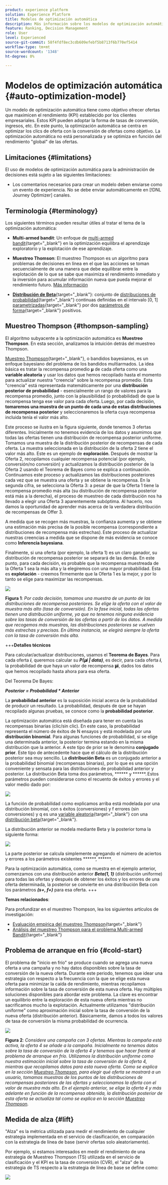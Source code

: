```yaml
---
product: experience platform
solution: Experience Platform
title: Modelos de optimización automática
description: Más información sobre los modelos de optimización automática
feature: Ranking, Decision Management
role: User
level: Experienced
source-git-commit: 58f4fdf8ec3cdb609efebf5b8713f6b770ef5414
workflow-type: tm+mt
source-wordcount: '1348'
ht-degree: 0%

---
```


# Modelos de optimización automática {#auto-optimization-model}

Un modelo de optimización automática tiene como objetivo ofrecer ofertas que maximicen el rendimiento (KPI) establecido por los clientes empresariales. Estos KPI pueden adoptar la forma de tasas de conversión, ingresos, etc. En este punto, la optimización automática se centra en optimizar los clics de oferta con la conversión de ofertas como objetivo. La optimización automática no está personalizada y se optimiza en función del rendimiento &quot;global&quot; de las ofertas.

## Limitaciones {#limitations}

El uso de modelos de optimización automática para la administración de decisiones está sujeto a las siguientes limitaciones:

<!--* Auto-optimization models do not work with the Batch Decisioning API.-->
* Los comentarios necesarios para crear un modelo deben enviarse como un evento de experiencia. No se debe enviar automáticamente en [!DNL Journey Optimizer] canales.

## Terminología {#terminology}

Los siguientes términos pueden resultar útiles al tratar el tema de la optimización automática:

* **Multi-armed bandit**: Un enfoque de [multi-armed bandit](https://en.wikipedia.org/wiki/Multi-armed_bandit){target="_blank"} en la optimización equilibra el aprendizaje exploratorio y la explotación de ese aprendizaje.

* **Muestreo Thomson**: El muestreo Thompson es un algoritmo para problemas de decisiones en línea en el que las acciones se toman secuencialmente de una manera que debe equilibrar entre la explotación de lo que se sabe que maximiza el rendimiento inmediato y la inversión para acumular información nueva que pueda mejorar el rendimiento futuro. [Más información](#thompson-sampling)

* [**Distribución de Beta**](https://en.wikipedia.org/wiki/Beta_distribution){target="_blank"}: conjunto de [distribuciones de probabilidad](https://en.wikipedia.org/wiki/Probability_distribution){target="_blank"} continuas definidas en el intervalo [0, 1] [parametrizadas](https://en.wikipedia.org/wiki/Statistical_parameter){target="_blank"} por dos [parámetros de forma](https://en.wikipedia.org/wiki/Shape_parameter){target="_blank"} positivos.

## Muestreo Thompson {#thompson-sampling}

El algoritmo subyacente a la optimización automática es **Muestreo Thompson**. En esta sección, analizamos la intuición detrás del muestreo Thompson.

[Muestreo Thompson](https://en.wikipedia.org/wiki/Thompson_sampling){target="_blank"}, o bandidos bayesianos, es un enfoque bayesiano del problema de los bandidos multiarmados.  La idea básica es tratar la recompensa promedio 𝛍 de cada oferta como una **variable aleatoria** y usar los datos que hemos recopilado hasta el momento para actualizar nuestra &quot;creencia&quot; sobre la recompensa promedio. Esta &quot;creencia&quot; está representada matemáticamente por una **distribución posterior de probabilidad** - esencialmente un rango de valores para la recompensa promedio, junto con la plausibilidad (o probabilidad) de que la recompensa tenga ese valor para cada oferta. Luego, por cada decisión, **tomaremos una muestra de un punto de cada una de estas distribuciones de recompensa posterior** y seleccionaremos la oferta cuya recompensa incluida tenía el valor más alto.

Este proceso se ilustra en la figura siguiente, donde tenemos 3 ofertas diferentes. Inicialmente no tenemos evidencia de los datos y asumimos que todas las ofertas tienen una distribución de recompensa posterior uniforme. Tomamos una muestra de la distribución posterior de recompensas de cada oferta. La muestra seleccionada en la distribución de la oferta 2 tiene el valor más alto. Este es un ejemplo de **exploración**. Después de mostrar la Oferta 2, recopilamos cualquier recompensa potencial (por ejemplo, conversión/no conversión) y actualizamos la distribución posterior de la Oferta 2 usando el Teorema de Bayes como se explica a continuación.  Continuamos este proceso y actualizamos las distribuciones posteriores cada vez que se muestra una oferta y se obtiene la recompensa. En la segunda cifra, se selecciona la Oferta 3: a pesar de que la Oferta 1 tiene la recompensa promedio más alta (su distribución de recompensa posterior está más a la derecha), el proceso de muestreo de cada distribución nos ha llevado a elegir una Oferta 3 aparentemente subóptima. Al hacerlo, nos damos la oportunidad de aprender más acerca de la verdadera distribución de recompensas de Offer 3.

A medida que se recogen más muestras, la confianza aumenta y se obtiene una estimación más precisa de la posible recompensa (correspondiente a distribuciones de recompensa más estrechas). Este proceso de actualizar nuestras creencias a medida que se dispone de más evidencia se conoce como **Inferencia bayesiana**.

Finalmente, si una oferta (por ejemplo, la oferta 1) es un claro ganador, su distribución de recompensa posterior se separará de las demás. En este punto, para cada decisión, es probable que la recompensa muestreada de la Oferta 1 sea la más alta y la elegiremos con una mayor probabilidad. Esta es **explotación** - creemos firmemente que la Oferta 1 es la mejor, y por lo tanto se elige para maximizar las recompensas.

![](../assets/ai-ranking-thompson-sampling.png)

**Figura 1**: *Por cada decisión, tomamos una muestra de un punto de las distribuciones de recompensa posteriores. Se elige la oferta con el valor de muestra más alto (tasa de conversión). En la fase inicial, todas las ofertas tienen una distribución uniforme, ya que no tenemos ninguna evidencia sobre las tasas de conversión de las ofertas a partir de los datos. A medida que recogemos más muestras, las distribuciones posteriores se vuelven más estrechas y precisas. En última instancia, se elegirá siempre la oferta con la tasa de conversión más alta.*

+++**Detalles técnicos**

Para calcular/actualizar distribuciones, usamos el **Teorema de Bayes**. Para cada oferta ***i***, queremos calcular su ***P(𝛍i | data)***, es decir, para cada oferta ***i***, la probabilidad de que haya un valor de recompensa **𝛍i**, dados los datos que hemos recopilado hasta ahora para esa oferta.

Del Teorema De Bayes:

***Posterior = Probabilidad * Anterior***

La **probabilidad anterior** es la suposición inicial acerca de la probabilidad de producir un resultado. La probabilidad, después de que se hayan recopilado algunas pruebas, se conoce como la **probabilidad posterior**. 

La optimización automática está diseñada para tener en cuenta las recompensas binarias (clic/sin clic). En este caso, la probabilidad representa el número de éxitos de N ensayos y está modelada por una **distribución binomial**. Para algunas funciones de probabilidad, si se elige una determinada anterior, la posterior termina estando en la misma distribución que la anterior. A este tipo de prior se le denomina **conjugado prior**. Este tipo de antecedente hace que el cálculo de la distribución posterior sea muy sencillo. La **distribución Beta** es un conjugado anterior a la probabilidad binomial (recompensas binarias), por lo que es una opción conveniente y sensata para las distribuciones de probabilidad anterior y posterior. La distribución Beta toma dos parámetros, ****** y ******. Estos parámetros pueden considerarse como el recuento de éxitos y errores y el valor medio dado por:

![](../assets/ai-ranking-beta-distribution.png)

La función de probabilidad como explicamos arriba está modelada por una distribución binomial, con s éxitos (conversiones) y f errores (sin conversiones) y q es una [variable aleatoria](https://en.wikipedia.org/wiki/Random_variable){target="_blank"} con una [distribución beta](https://en.wikipedia.org/wiki/Beta_distribution){target="_blank"}.

La distribución anterior se modela mediante Beta y la posterior toma la siguiente forma:

![](../assets/ai-ranking-posterior-distribution.svg)

La parte posterior se calcula simplemente agregando el número de aciertos y errores a los parámetros existentes ******, ******.

Para la optimización automática, como se muestra en el ejemplo anterior, comenzamos con una distribución anterior ***Beta(1, 1)*** (distribución uniforme) para todas las ofertas y después de obtener los éxitos y los errores de una oferta determinada, la posterior se convierte en una distribución Beta con los parámetros ***(s+, f+)*** para esa oferta.
+++

**Temas relacionados**:

Para profundizar en el muestreo Thompson, lea los siguientes artículos de investigación:

* [Evaluación empírica del muestreo Thompson](https://proceedings.neurips.cc/paper/2011/file/e53a0a2978c28872a4505bdb51db06dc-Paper.pdf){target="_blank"}
* [Análisis del muestreo Thompson para el problema Multi-armed Bandit](https://proceedings.mlr.press/v23/agrawal12/agrawal12.pdf){target="_blank"}

## Problema de arranque en frío {#cold-start}

El problema de &quot;inicio en frío&quot; se produce cuando se agrega una nueva oferta a una campaña y no hay datos disponibles sobre la tasa de conversión de la nueva oferta. Durante este periodo, tenemos que idear una estrategia con respecto a la frecuencia con la que se elige esta nueva oferta para minimizar la caída de rendimiento, mientras recopilamos información sobre la tasa de conversión de esta nueva oferta. Hay múltiples soluciones disponibles para abordar este problema. La clave es encontrar un equilibrio entre la exploración de esta nueva oferta mientras no sacrificamos mucho la explotación. Actualmente utilizamos &quot;distribución uniforme&quot; como aproximación inicial sobre la tasa de conversión de la nueva oferta (distribución anterior). Básicamente, damos a todos los valores de tasa de conversión la misma probabilidad de ocurrencia.

![](../assets/ai-ranking-cold-start-strategies.png)

**Figura 2**: *Considere una campaña con 3 ofertas. Mientras la campaña está activa, la oferta 4 se añade a la campaña. Inicialmente no tenemos datos sobre la tasa de conversión de la oferta 4 y tenemos que hacer frente al problema de arranque en frío. Utilizamos la distribución uniforme como nuestra estimación inicial sobre la tasa de conversión de la oferta 4, mientras que recopilamos datos para esta nueva oferta. Como se explica en la sección [Muestreo Thompson](#thompson-sampling), para elegir qué oferta se mostrará a un usuario, tomamos muestras de los puntos de las distribuciones de recompensas posteriores de las ofertas y seleccionamos la oferta con el valor de muestra más alto. En el ejemplo anterior, se elige la oferta 4 y más adelante en función de la recompensa obtenida, la distribución posterior de esta oferta se actualiza tal como se explica en la sección [Muestreo Thompson](#thompson-sampling).*

## Medida de alza {#lift}

&quot;Alza&quot; es la métrica utilizada para medir el rendimiento de cualquier estrategia implementada en el servicio de clasificación, en comparación con la estrategia de línea de base (servir ofertas solo aleatoriamente).

Por ejemplo, si estamos interesados en medir el rendimiento de una estrategia de Muestreo Thompson (TS) utilizada en el servicio de clasificación y el KPI es la tasa de conversión (CVR), el &quot;alza&quot; de la estrategia de TS respecto a la estrategia de línea de base se define como:

![](../assets/ai-ranking-lift.png)
